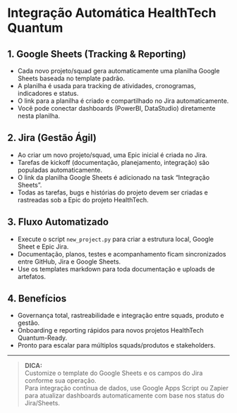 # Integração Automática HealthTech Quantum

## 1. Google Sheets (Tracking & Reporting)
- Cada novo projeto/squad gera automaticamente uma planilha Google Sheets baseada no template padrão.
- A planilha é usada para tracking de atividades, cronogramas, indicadores e status.
- O link para a planilha é criado e compartilhado no Jira automaticamente.
- Você pode conectar dashboards (PowerBI, DataStudio) diretamente nesta planilha.

## 2. Jira (Gestão Ágil)
- Ao criar um novo projeto/squad, uma Epic inicial é criada no Jira.
- Tarefas de kickoff (documentação, planejamento, integração) são populadas automaticamente.
- O link da planilha Google Sheets é adicionado na task “Integração Sheets”.
- Todas as tarefas, bugs e histórias do projeto devem ser criadas e rastreadas sob a Epic do projeto HealthTech.

## 3. Fluxo Automatizado
- Execute o script `new_project.py` para criar a estrutura local, Google Sheet e Epic Jira.
- Documentação, planos, testes e acompanhamento ficam sincronizados entre GitHub, Jira e Google Sheets.
- Use os templates markdown para toda documentação e uploads de artefatos.

## 4. Benefícios
- Governança total, rastreabilidade e integração entre squads, produto e gestão.
- Onboarding e reporting rápidos para novos projetos HealthTech Quantum-Ready.
- Pronto para escalar para múltiplos squads/produtos e stakeholders.

---

> **DICA:**  
> Customize o template do Google Sheets e os campos do Jira conforme sua operação.  
> Para integração contínua de dados, use Google Apps Script ou Zapier para atualizar dashboards automaticamente com base nos status do Jira/Sheets.